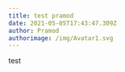 ```yaml
---
title: test pramod
date: 2021-05-05T17:43:47.309Z
author: Pramod
authorimage: /img/Avatar1.svg
---
```

test